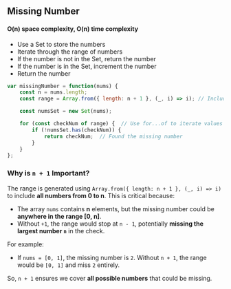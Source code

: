 ## Missing Number
#### O(n) space complexity, O(n) time complexity

- Use a Set to store the numbers
- Iterate through the range of numbers
- If the number is not in the Set, return the number
- If the number is in the Set, increment the number
- Return the number

```javascript
var missingNumber = function(nums) {
    const n = nums.length;
    const range = Array.from({ length: n + 1 }, (_, i) => i); // Include 0 to n

    const numsSet = new Set(nums);

    for (const checkNum of range) {  // Use for...of to iterate values
        if (!numsSet.has(checkNum)) {
            return checkNum;  // Found the missing number
        }
    }
};
```

### **Why is `n + 1` Important?**

The range is generated using `Array.from({ length: n + 1 }, (_, i) => i)` to include **all numbers from 0 to n**. This is critical because:

- The array `nums` contains **n** elements, but the missing number could be **anywhere in the range [0, n]**.
- Without `+1`, the range would stop at `n - 1`, potentially **missing the largest number `n`** in the check.

For example:
- If `nums = [0, 1]`, the missing number is `2`. Without `n + 1`, the range would be `[0, 1]` and miss `2` entirely.

So, `n + 1` ensures we cover **all possible numbers** that could be missing.
